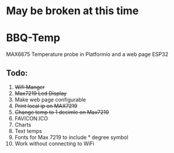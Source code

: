 # May be broken at this time
# BBQ-Temp
MAX6675 Temperature probe in Platformio and a web page ESP32
## Todo:
1. ~~Wifi Manger~~
2. ~~Max7219 Led Display~~
3. Make web page configurable
4. ~~Print local ip on MAX7219~~
5. ~~Change temp to 1 decimle on Max7219~~ 
6. FAVICON.ICO
7. Charts
8. Text temps
9. Fonts for Max 7219 to include ° degree symbol
10. Work without connecting to WiFi

